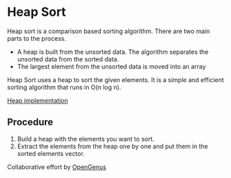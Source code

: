 # Heap Sort

Heap sort is a comparison based sorting algorithm. There are two main parts to the process.
* A heap is built from the unsorted data. The algorithm separates the unsorted data from the sorted data.
* The largest element from the unsorted data is moved into an array

Heap Sort uses a heap to sort the given elements. It is a simple and efficient sorting algorithm that runs in O(n log n).

[Heap implementation](https://github.com/OpenGenus/cosmos/tree/master/code/data_structures/heap)

## Procedure
1. Build a heap with the elements you want to sort.
2. Extract the elements from the heap one by one and put them in the sorted elements vector.


Collaborative effort by [OpenGenus](https://github.com/opengenus)